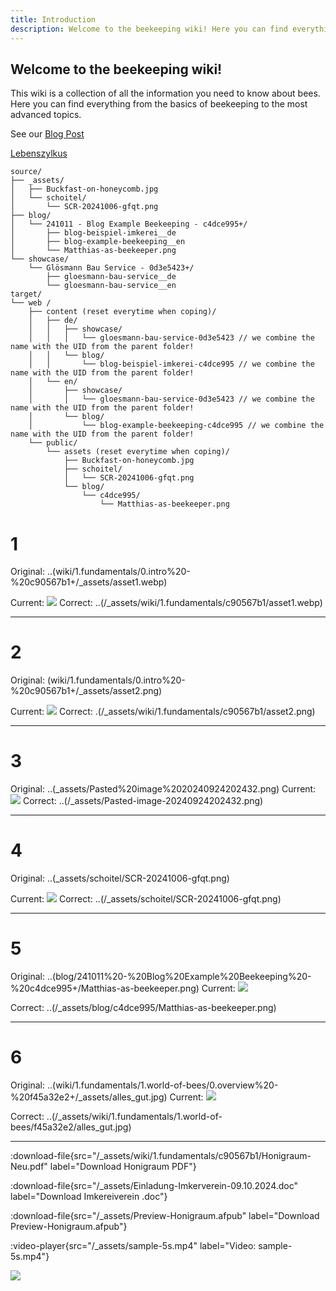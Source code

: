 ```yaml
---
title: Introduction
description: Welcome to the beekeeping wiki! Here you can find everything you need to know about bees.
---
```


## Welcome to the beekeeping wiki!

This wiki is a collection of all the information you need to know about bees. Here you can find everything from the basics of beekeeping to the most advanced topics.

See our [Blog Post](/wiki/f45a32e2)

[Lebenszylkus](/wiki/ec7866af)






```
source/
├── _assets/
│   ├── Buckfast-on-honeycomb.jpg
│   └── schoitel/
│       └── SCR-20241006-gfqt.png
├── blog/
│   └── 241011 - Blog Example Beekeeping - c4dce995+/
│       ├── blog-beispiel-imkerei__de
│       ├── blog-example-beekeeping__en
│       └── Matthias-as-beekeeper.png
└── showcase/
    └── Glösmann Bau Service - 0d3e5423+/
        ├── gloesmann-bau-service__de
        └── gloesmann-bau-service__en
target/
└── web /
    ├── content (reset everytime when coping)/
    │   ├── de/
    │   │   ├── showcase/
    │   │   │   └── gloesmann-bau-service-0d3e5423 // we combine the name with the UID from the parent folder!
    │   │   └── blog/
    │   │       └── blog-beispiel-imkerei-c4dce995 // we combine the name with the UID from the parent folder!
    │   └── en/
    │       ├── showcase/
    │       │   └── gloesmann-bau-service-0d3e5423 // we combine the name with the UID from the parent folder!
    │       └── blog/
    │           └── blog-example-beekeeping-c4dce995 // we combine the name with the UID from the parent folder!
    └── public/
        └── assets (reset everytime when coping)/
            ├── Buckfast-on-honeycomb.jpg
            ├── schoitel/
            │   └── SCR-20241006-gfqt.png
            └── blog/
                └── c4dce995/
                    └── Matthias-as-beekeeper.png
```
# 1
Original:
..(wiki/1.fundamentals/0.intro%20-%20c90567b1+/_assets/asset1.webp)

Current:
![](/_assets/wiki/1.fundamentals/c90567b1/asset1.webp)
Correct:
..(/_assets/wiki/1.fundamentals/c90567b1/asset1.webp)

---

# 2
Original: 
(wiki/1.fundamentals/0.intro%20-%20c90567b1+/_assets/asset2.png)

Current: ![](/_assets/wiki/1.fundamentals/c90567b1/asset2.png)
Correct:
.(/_assets/wiki/1.fundamentals/c90567b1/asset2.png)

---

# 3
Original:
..(_assets/Pasted%20image%2020240924202432.png)
Current:
![](/_assets/Pasted-image-20240924202432.png)
Correct:
..(/_assets/Pasted-image-20240924202432.png)

---

# 4
Original:
..(_assets/schoitel/SCR-20241006-gfqt.png)

Current:
![](/_assets/schoitel/SCR-20241006-gfqt.png)
Correct:
..(/_assets/schoitel/SCR-20241006-gfqt.png)

---

# 5
Original:
..(blog/241011%20-%20Blog%20Example%20Beekeeping%20-%20c4dce995+/Matthias-as-beekeeper.png)
Current:
![](/_assets/blog/c4dce995/Matthias-as-beekeeper.png)

Correct:
..(/_assets/blog/c4dce995/Matthias-as-beekeeper.png)

---

# 6

Original: 
..(wiki/1.fundamentals/1.world-of-bees/0.overview%20-%20f45a32e2+/_assets/alles_gut.jpg)
Current: 
![](/_assets/wiki/1.fundamentals/1.world-of-bees/f45a32e2/alles_gut.jpg)

Correct:
 ..(/_assets/wiki/1.fundamentals/1.world-of-bees/f45a32e2/alles_gut.jpg)

---
:download-file{src="/_assets/wiki/1.fundamentals/c90567b1/Honigraum-Neu.pdf" label="Download Honigraum PDF"}

:download-file{src="/_assets/Einladung-Imkerverein-09.10.2024.doc" label="Download Imkereiverein .doc"}

:download-file{src="/_assets/Preview-Honigraum.afpub" label="Download Preview-Honigraum.afpub"}

:video-player{src="/_assets/sample-5s.mp4" label="Video: sample-5s.mp4"}

![](https://external-content.duckduckgo.com/iu/?u=https%3A%2F%2Fimg.freepik.com%2Fpremium-vector%2Fhttp-https-protocols-safe-web-surfing-data-encryption-browser-address-showing-secure-insecure-web-addresses-vector-illustration_476325-386.jpg%3Fw%3D1800&f=1&nofb=1&ipt=30904362defc4579c78bbe1fd8050a4e30b784215be58c962cee5ffbe2fbf8ae&ipo=images)

